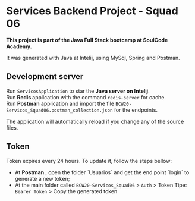 # Services Backend Project - Squad 06

<b><p> This project is part of the Java Full Stack bootcamp at SoulCode Academy. </b> </p> 

It was generated with Java at Intelij, using MySql, Spring and Postman.

## Development server

Run `ServicosApplication` to star the <b>Java server on Intelij</b>. <br>
Run<b> Redis </b> application with the command `redis-server` for cache.<br>
Run <b>Postman</b> application and import the file `BCW20-Servicos_Squad06.postman_collection.json` for the endpoints. <br>

The application will automatically reload if you change any of the source files.

## Token

Token expires every 24 hours. To update it, follow the steps bellow: <br>
- At <b> Postman </b> , open the folder ´Usuarios´ and get the end point ´login´ to generate a new token; <br>
- At the main folder called `BCW20-Servicos_Squad06` > `Auth` > Token Tipe: `Bearer Token` > Copy the generated token
